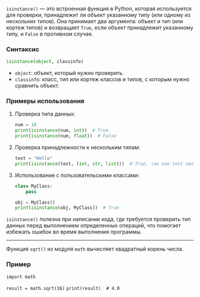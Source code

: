 `isinstance()` — это встроенная функция в Python, которая используется для проверки, принадлежит ли объект указанному типу (или одному из нескольких типов). Она принимает два аргумента: объект и тип (или кортеж типов) и возвращает `True`, если объект принадлежит указанному типу, и `False` в противном случае.

### Синтаксис

```python
isinstance(object, classinfo)

```

- `object`: объект, который нужно проверить.
- `classinfo`: класс, тип или кортеж классов и типов, с которым нужно сравнить объект.

### Примеры использования

1. Проверка типа данных:
    
    ```python
    num = 10
    print(isinstance(num, int))  # True
    print(isinstance(num, float))  # False
    
    ```
    
2. Проверка принадлежности к нескольким типам:
    
    ```python
    text = "Hello"
    print(isinstance(text, (int, str, list)))  # True, так как text является строкой (str)
    
    ```
    
3. Использование с пользовательскими классами:
    
    ```python
    class MyClass:
        pass
    
    obj = MyClass()
    print(isinstance(obj, MyClass))  # True
    
    ```
    

`isinstance()` полезна при написании кода, где требуется проверить тип данных перед выполнением определенных операций, что помогает избежать ошибок во время выполнения программы.

---

Функция `sqrt()` из модуля `math` вычисляет квадратный корень числа.

### Пример
`import math`

`result = math.sqrt(16)`
`print(result)  # 4.0`
